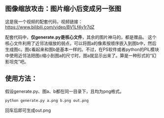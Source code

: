 ## 图像缩放攻击：图片缩小后变成另一张图
这是我一个视频的配套代码，视频链接：
https://www.bilibili.com/video/BV1Lf4y1r7dZ

配套代码中，**仅generate.py是核心文件**，其余的图片神马的，都是赠品。
这个核心文件利用了近邻法缩放的弱点，可以将图a的像素按顺序嵌入到图b中，然后生成图c。图c看起来和图b是基本一样的。不过，在PS软件或者python的PIL模块中使用近邻法把图c缩小到图a的尺寸时，图a就显示出来了。算是一种形式的“幻影坦克”吧。

## 使用方法：
假设generate.py、图a、b都在同一目录下，且均为png格式。

```python generate.py a.png b.png out.png```

回车后即可生成out.png
